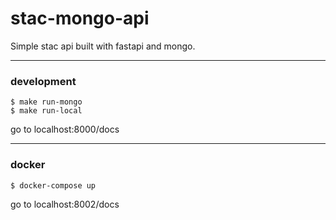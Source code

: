 # stac-mongo-api  
Simple stac api built with fastapi and mongo. 
  
---  
### development
```
$ make run-mongo  
$ make run-local  
```
go to localhost:8000/docs   

---
### docker
```
$ docker-compose up
```
go to localhost:8002/docs
